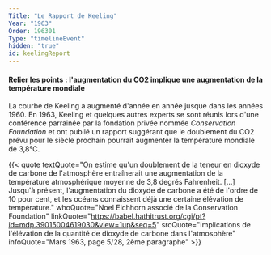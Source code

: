 ```yaml
---
Title: "Le Rapport de Keeling"
Year: "1963"
Order: 196301
Type: "timelineEvent"
hidden: "true"
id: keelingReport
---
```


#### Relier les points : l'augmentation du CO2 implique une augmentation de la température mondiale

La courbe de Keeling a augmenté d'année en année jusque dans les années 1960. En 1963, Keeling et quelques autres experts se sont réunis lors d'une conférence parrainée par la fondation privée nommée _Conservation Foundation_ et ont publié un rapport suggérant que le doublement du CO2 prévu pour le siècle prochain pourrait augmenter la température mondiale de 3,8°C.

{{< quote textQuote="On estime qu'un doublement de la teneur en dioxyde de carbone de l'atmosphère entraînerait une augmentation de la température atmosphérique moyenne de 3,8 degrés Fahrenheit. [...] Jusqu'à présent, l'augmentation du dioxyde de carbone a été de l'ordre de 10 pour cent, et les océans connaissent déjà une certaine élévation de température." whoQuote="Noel Eichhorn associé de la Conservation Foundation" linkQuote="https://babel.hathitrust.org/cgi/pt?id=mdp.39015004619030&view=1up&seq=5" srcQuote="Implications de l'élévation de la quantité de dioxyde de carbone dans l'atmosphère" infoQuote="Mars 1963, page 5/28, 2ème paragraphe" >}}